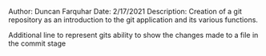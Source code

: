 Author: Duncan Farquhar 
Date: 2/17/2021
Description: Creation of a git repository as an introduction to the git application and its various functions.


Additional line to 
represent gits ability 
to show the changes made 
to a file in the commit stage
